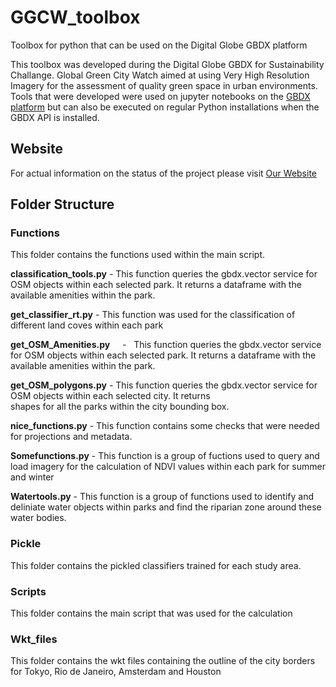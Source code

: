 # GGCW_toolbox
Toolbox for python that can be used on the Digital Globe GBDX platform

This toolbox was developed during the Digital Globe GBDX for Sustainability Challange.
Global Green City Watch aimed at using Very High Resolution Imagery for the assessment of quality green space in urban environments.
Tools that were developed were used on jupyter notebooks on the [GBDX platform](https://notebooks.geobigdata.io) but can also be executed on regular Python installations when the GBDX API is installed.

## Website
For actual information on the status of the project please visit [Our Website](http://globalgreencitywatch.org)

## Folder Structure

### Functions
This folder contains the functions used within the main script.

**classification_tools.py**   -   This function queries the gbdx.vector service for OSM objects within each selected park. It returns a 
                              dataframe with the available amenities within the park.

**get_classifier_rt.py**      -   This function was used for the classification of different land coves within each park


**get_OSM_Amenities.py**      -   This function queries the gbdx.vector service for OSM objects within each selected park. It returns a 
                              dataframe with the available amenities within the park.

**get_OSM_polygons.py**       -   This function queries the gbdx.vector service for OSM objects within each selected city. It returns  
                              shapes for all the parks within the city bounding box.

**nice_functions.py**         -   This function contains some checks that were needed for projections and metadata.

**Somefunctions.py**          -   This function is a group of fuctions used to query and load imagery for the calculation of NDVI values within                               each park for summer and winter 


**Watertools.py**             -    This function is a group of functions used to identify and deliniate water objects within parks and find the 
                               riparian zone around these water bodies.

### Pickle
This folder contains the pickled classifiers trained for each study area.

### Scripts
This folder contains the main script that was used for the calculation

### Wkt_files
This folder contains the wkt files containing the outline of the city borders for Tokyo, Rio de Janeiro, Amsterdam and Houston


